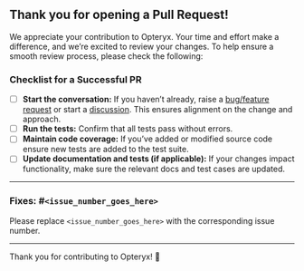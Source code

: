 ## Thank you for opening a Pull Request!

We appreciate your contribution to Opteryx. Your time and effort make a difference, and we’re excited to review your changes. To help ensure a smooth review process, please check the following:

### **Checklist for a Successful PR**

- [ ] **Start the conversation:** If you haven’t already, raise a [bug/feature request](https://github.com/mabel-dev/opteryx/issues/new/choose) or start a [discussion](https://github.com/mabel-dev/opteryx/discussions/landing). This ensures alignment on the change and approach.
- [ ] **Run the tests:** Confirm that all tests pass without errors.
- [ ] **Maintain code coverage:** If you’ve added or modified source code ensure new tests are added to the test suite.
- [ ] **Update documentation and tests (if applicable):** If your changes impact functionality, make sure the relevant docs and test cases are updated.

---

### **Fixes: #`<issue_number_goes_here>`** 
Please replace `<issue_number_goes_here>` with the corresponding issue number.

---

Thank you for contributing to Opteryx! 🎉